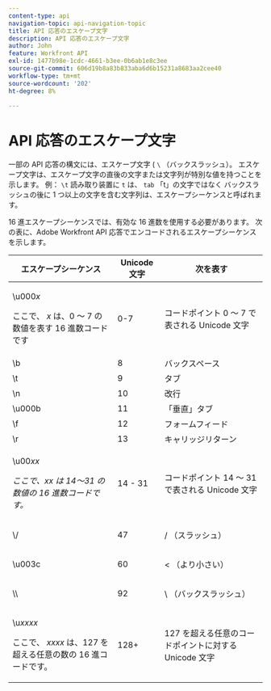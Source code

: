 ```yaml
---
content-type: api
navigation-topic: api-navigation-topic
title: API 応答のエスケープ文字
description: API 応答のエスケープ文字
author: John
feature: Workfront API
exl-id: 1477b98e-1cdc-4661-b3ee-0b6ab1e8c3ee
source-git-commit: 606d19b8a83b833aba6d6b15231a8683aa2cee40
workflow-type: tm+mt
source-wordcount: '202'
ht-degree: 8%

---
```


# API 応答のエスケープ文字

一部の API 応答の構文には、エスケープ文字 ( `\` （バックスラッシュ）。 エスケープ文字は、エスケープ文字の直後の文字または文字列が特別な値を持つことを示します。 例： `\t` 読み取り装置に `t` は、 `tab` 「t」の文字ではなく バックスラッシュの後に 1 つ以上の文字を含む文字列は、エスケープシーケンスと呼ばれます。

16 進エスケープシーケンスでは、有効な 16 進数を使用する必要があります。 次の表に、Adobe Workfront API 応答でエンコードされるエスケープシーケンスを示します。

<table style="table-layout:auto"> 
 <col> 
 <col> 
 <col> 
 <thead> 
  <tr> 
   <th><strong>エスケープシーケンス</strong> </th> 
   <th><strong>Unicode 文字</strong> </th> 
   <th><strong>次を表す</strong> </th> 
  </tr> 
 </thead> 
 <tbody> 
  <tr> 
   <td> <p>\u000<em>x</em></p> <p>ここで、 <em>x</em> は、0 ～ 7 の数値を表す 16 進数コードです</p> </td> 
   <td>0-7</td> 
   <td>コードポイント 0 ～ 7 で表される Unicode 文字</td> 
  </tr> 
  <tr> 
   <td>\b</td> 
   <td>8</td> 
   <td>バックスペース</td> 
  </tr> 
  <tr> 
   <td>\t</td> 
   <td>9</td> 
   <td>タブ</td> 
  </tr> 
  <tr> 
   <td>\n</td> 
   <td>10</td> 
   <td>改行</td> 
  </tr> 
  <tr> 
   <td>\u000b</td> 
   <td>11</td> 
   <td>「垂直」タブ</td> 
  </tr> 
  <tr> 
   <td>\f</td> 
   <td>12</td> 
   <td>フォームフィード</td> 
  </tr> 
  <tr> 
   <td>\r</td> 
   <td>13</td> 
   <td>キャリッジリターン</td> 
  </tr> 
  <tr> 
   <td> <p>\u00<em>xx</em></p> <p><em>ここで、xx は 14～31 の数値の 16 進数コードです。</em> </p> </td> 
   <td>14 - 31</td> 
   <td>コードポイント 14 ～ 31 で表される Unicode 文字</td> 
  </tr> 
  <tr> 
   <td> <p>\/</p> </td> 
   <td>47</td> 
   <td>/ （スラッシュ）</td> 
  </tr> 
  <tr> 
   <td> <p>\u003c</p> </td> 
   <td>60</td> 
   <td>&lt; （より小さい）</td> 
  </tr> 
  <tr> 
   <td> <p>\\</p> </td> 
   <td>92</td> 
   <td>\ （バックスラッシュ）</td> 
  </tr> 
  <tr> 
   <td> <p>\u<em>xxxx</em></p> <p>ここで、 <em>xxxx</em> は、127 を超える任意の数の 16 進コードです。</p> </td> 
   <td>128+</td> 
   <td>127 を超える任意のコードポイントに対する Unicode 文字</td> 
  </tr> 
 </tbody> 
</table>
